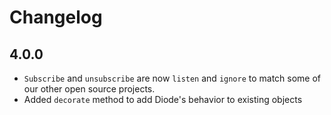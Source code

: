 # Changelog

## 4.0.0

- `Subscribe` and `unsubscribe` are now `listen` and `ignore` to
  match some of our other open source projects.
- Added `decorate` method to add Diode's behavior to existing objects
